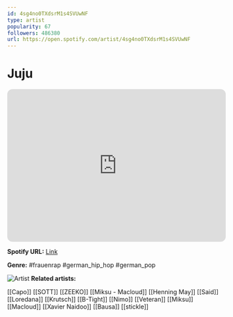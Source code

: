 ```yaml
---
id: 4sg4no0TXdsrM1s4SVUwNF
type: artist
popularity: 67
followers: 486380
url: https://open.spotify.com/artist/4sg4no0TXdsrM1s4SVUwNF
---
```

# Juju

<iframe style="border-radius:12px" src="https://open.spotify.com/embed/artist/4sg4no0TXdsrM1s4SVUwNF" width="100%" height="352" frameBorder="0" allowfullscreen="" allow="autoplay; clipboard-write; encrypted-media; fullscreen; picture-in-picture" loading="lazy"></iframe>

**Spotify URL:** [Link](https://open.spotify.com/artist/4sg4no0TXdsrM1s4SVUwNF)

**Genre:**  #frauenrap #german_hip_hop #german_pop

![Artist](https://i.scdn.co/image/ab6761610000e5ebcd041f11ab0b87b9d9e783ba)
**Related artists:**

[[Capo]]
[[SOTT]]
[[ZEEKO]]
[[Miksu - Macloud]]
[[Henning May]]
[[Said]]
[[Loredana]]
[[Krutsch]]
[[B-Tight]]
[[Nimo]]
[[Veteran]]
[[Miksu]]
[[Macloud]]
[[Xavier Naidoo]]
[[Bausa]]
[[stickle]]

